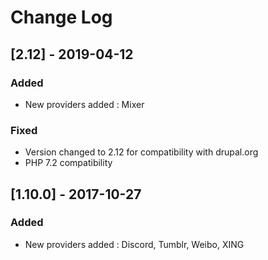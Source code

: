 # Change Log

## [2.12] - 2019-04-12
### Added
- New providers added : Mixer

### Fixed
- Version changed to 2.12 for compatibility with drupal.org
- PHP 7.2 compatibility

## [1.10.0] - 2017-10-27
### Added
- New providers added : Discord, Tumblr, Weibo, XING